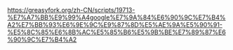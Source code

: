 https://greasyfork.org/zh-CN/scripts/19713-%E7%A7%BB%E9%99%A4google%E7%9A%84%E6%90%9C%E7%B4%A2%E7%BB%93%E6%9E%9C%E9%87%8D%E5%AE%9A%E5%90%91-%E5%8C%85%E6%8B%AC%E5%85%B6%E5%9B%BE%E7%89%87%E6%90%9C%E7%B4%A2

